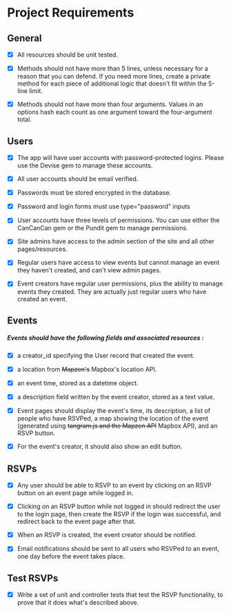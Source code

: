 # Project Requirements

## General

- [x] All resources should be unit tested.

- [x] Methods should not have more than 5 lines, unless necessary for a reason that you can defend. If you need more lines, create a private method for each piece of additional logic that doesn't fit within the 5-line limit.

- [x] Methods should not have more than four arguments. Values in an options hash each count as one argument toward the four-argument total.

## Users

- [x] The app will have user accounts with password-protected logins. Please use the Devise gem to manage these accounts.

- [x] All user accounts should be email verified.

- [x] Passwords must be stored encrypted in the database.

- [x] Password and login forms must use type="password" inputs

- [x] User accounts have three levels of permissions. You can use either the CanCanCan gem or the Pundit gem to manage permissions.

- [x] Site admins have access to the admin section of the site and all other pages/resources.

- [x] Regular users have access to view events but cannot manage an event they haven't created, and can't view admin pages.

- [x] Event creators have regular user permissions, plus the ability to manage events they created. They are actually just regular users who have created an event.

## Events

##### Events should have the following fields and associated resources :

- [x] a creator_id specifying the User record that created the event.

- [x] a location from ~~Mapzen's~~ Mapbox's location API.

- [x] an event time, stored as a datetime object.

- [x] a description field written by the event creator, stored as a text value.

- [x] Event pages should display the event's time, its description, a list of people who have RSVPed, a map showing the location of the event (generated using ~~tangram.js and the Mapzen API~~ Mapbox API), and an RSVP button.

- [x] For the event's creator, it should also show an edit button.

## RSVPs

- [x] Any user should be able to RSVP to an event by clicking on an RSVP button on an event page while logged in.

- [x] Clicking on an RSVP button while not logged in should redirect the user to the login page, then create the RSVP if the login was successful, and redirect back to the event page after that.

- [x] When an RSVP is created, the event creator should be notified.

- [x] Email notifications should be sent to all users who RSVPed to an event, one day before the event takes place.

## Test RSVPs

- [x] Write a set of unit and controller tests that test the RSVP functionality, to prove that it does what's described above.
